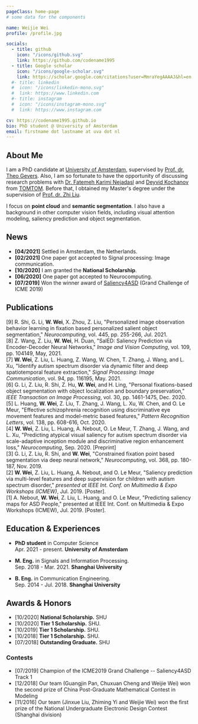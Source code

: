 ```yaml
---
pageClass: home-page
# some data for the components

name: Weijie Wei
profile: /profile.jpg

socials:
  - title: github
    icon: "/icons/github.svg"
    link: https://github.com/codename1995
  - title: Google scholar
    icon: "/icons/google-scholar.svg"
    link: https://scholar.google.com/citations?user=MmraYegAAAAJ&hl=en
  #- title: linkedin
  #  icon: "/icons/linkedin-mono.svg"
  #  link: https://www.linkedin.com
  #- title: instagram
  #  icon: "/icons/instagram-mono.svg"
  #  link: https://www.instagram.com

cv: https://codename1995.github.io 
bio: PhD student @ University of Amsterdam
email: firstname dot lastname at uva dot nl
---
```


<ProfileSection :frontmatter="$page.frontmatter" />

## About Me

I am a PhD candidate at [University of Amsterdam](https://www.uva.nl/en/), supervised by [Prof. dr. Theo Gevers](https://staff.fnwi.uva.nl/th.gevers/). Also, I am so fortunate to have the opportunity of discussing research problems with [Dr. Fatemeh Karimi Nejadasl](http://www.fkariminejadasl.nl/) and [Deyvid Kochanov]() from [TOMTOM](https://www.tomtom.com/nl_nl/). Before that, I obtained my Master's degree under the supervision of [Prof. dr. Zhi Liu](http://www.ivp.shu.edu.cn/).

I focus on **point cloud** and **semantic segmentation**. I also have a background in other computer vision fields, including visual attention modeling, saliency prediction and object segmentation.

## News

- **[04/2021]** Settled in Amsterdam, the Netherlands.
- **[02/2021]** One paper got accepted to Signal processing: Image communication.
- **[10/2020]** I am granted the **National Scholarship**.
- **[06/2020]** One paper got accepted to Neurocomputing.
- **[07/2019]** Won the winner award of [Saliency4ASD](https://saliency4asd.ls2n.fr/) (Grand Challenge of ICME 2019)

## Publications

[9] R. Shi, G. Li, **W. Wei**, X. Zhou, Z. Liu, "Personalized image observation behavior learning in fixation based personalized salient object segmentation," *Neurocomputing*, vol. 445, pp. 255-266, Jul. 2021. <br/>
[8] Z. Wang, Z. Liu, **W. Wei**, H. Duan, "SalED: Saliency Prediction via Encoder-Decoder Neural Networks," *Image and Vision Computing*, vol. 109, pp. 104149, May, 2021. <br/>
[7] **W. Wei**, Z. Liu, L. Huang, Z. Wang, W. Chen, T. Zhang, J. Wang, and L. Xu, "Identify autism spectrum disorder via dynamic filter and deep spatiotemporal feature extraction," *Signal Processing: Image Communication*, vol. 94, pp. 116195, May. 2021. <br/>
[6] G. Li, Z. Liu, R. Shi, Z. Hu, **W. Wei**, and H. Ling, "Personal fixations-based object segmentation with object localization and boundary preservation," *IEEE Transaction on Image Processing*, vol. 30, pp. 1461-1475, Dec. 2020. <br/>
[5] L. Huang, **W. Wei**, Z. Liu, T. Zhang, J. Wang, L. Xu, W. Chen, and O. Le Meur, "Effective schizophrenia recognition using discriminative eye movement features and model-metric based features," *Pattern Recognition Letters*, vol. 138, pp. 608-616, Oct. 2020.  <br/>
[4] **W. Wei**, Z. Liu, L. Huang, A. Nebout, O. Le Meur, T. Zhang, J. Wang, and L. Xu, "Predicting atypical visual saliency for autism spectrum disorder via scale-adaptive inception module and discriminative region enhancement loss," *Neurocomputing*, Sep. 2020. [Preprint] <br/>
[3] G. Li, Z. Liu, R. Shi, and **W. Wei**, "Constrained fixation point based segmentation via deep neural network," *Neurocomputing*, vol. 368, pp. 180-187, Nov. 2019. <br/>
[2] **W. Wei**, Z. Liu, L. Huang, A. Nebout, and O. Le Meur, "Saliency prediction via multi-level features and deep supervision for children with autism spectrum disorder," *presented at IEEE Int. Conf. on Multimedia \& Expo Workshops (ICMEW)*, Jul. 2019. [Poster]. <br/>
[1] A. Nebout, **W. Wei**, Z. Liu, L. Huang, and O. Le Meur, "Predicting saliency maps for ASD People," presented at IEEE Int. Conf. on Multimedia \& Expo Workshops (ICMEW), Jul. 2019. [Poster]. <br/>


## Education & Experiences

- **PhD student** in Computer Science <br/>
Apr. 2021 - present. **University of Amsterdam** <br/>

- **M. Eng.** in Signals and Information Processing. <br/>
Sep. 2018 - Mar. 2021. **Shanghai University** <br/>

- **B. Eng.** in Communication Engineering. <br/>
Sep. 2014 - Jul. 2018.  **Shanghai University** <br/>

<!--
## Projects


[→ Full list](/projects/)

<ProjectCard image="/projects/1.png" hideBorder=true>

  **The Making of Harry Potter's Wand**

  Harry P., Hermione G., *et al*
  
  Harry's wand was broken in 1997, but was repaired by him after the 1998 Battle of Hogwarts. Usually the repair of a wand is impossible, but with the use of the Elder Wand it was achievable.
  
  [[PDF](https://www.google.com)] [[arXiv](https://arxiv.org)]

</ProjectCard>

<ProjectCard hideBorder=true>

  **Harry Potter and the Deathly Hallows**
  
  In the epilogue of Deathly Hallows, which is set 19 years after Voldemort's death, Harry and Ginny are a couple and have three children: James Sirius Potter, who has already been at Hogwarts for at least one year, Albus Severus Potter, who is starting his first year there, and Lily Luna Potter, who is two years away from her first year at the school.

  [[Link](https://www.google.com)]

</ProjectCard>
-->

## Awards & Honors

<!-- ### Scholarship -->
- [10/2020] **National Scholarship.** SHU
- [10/2020] **Tier 1 Scholarship.** SHU.
- [10/2019] **Tier 1 Scholarship.** SHU.
- [10/2018] **Tier 1 Scholarship.** SHU.
- [07/2018] **Outstanding Graduate.** SHU

### Contests

- [07/2019] Champion of the ICME2019 Grand Challenge -- Saliency4ASD Track 1
- [12/2018] Our team (Guangjin Pan, Chuxuan Cheng and Weijie Wei) won the second prize of China Post-Graduate Mathematical Contest in Modeling
- [11/2016] Our team (Jinxue Liu, Zhiming Yi and Weijie Wei) won the first prize of the National Undergraduate Electronic Design Contest (Shanghai division)

<!-- Custom style for this page -->

<style lang="stylus">

.theme-container.home-page .page
  font-size 16px
  font-family "lucida grande", "lucida sans unicode", lucida, "Helvetica Neue", Helvetica, Arial, sans-serif;
  p
    margin 0 0 0.5rem
  p, ul, ol
    line-height normal
  a
    font-weight normal
  .theme-default-content:not(.custom) > h2
    margin-bottom 0.5rem
  .theme-default-content:not(.custom) > h2:first-child + p
    margin-top 0.5rem
  .theme-default-content:not(.custom) > h3
    padding-top 4rem

  /* Override */
  .md-card
    margin-top 0.5em
    .card-image
      padding 0.2rem
      img
        max-width 120px
        max-height 120px
    .card-content p
      -webkit-margin-after 0.2em

@media (max-width: 419px)
  .theme-container.home-page .page
    p, ul, ol
      line-height 1.5

    .md-card
      .card-image
        img 
          width 100%
          max-width 400px

</style>
